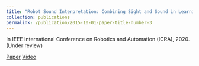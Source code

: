 ```yaml
---
title: "Robot Sound Interpretation: Combining Sight and Sound in Learning-Based Control"
collection: publications
permalink: /publication/2015-10-01-paper-title-number-3
---
```

In IEEE International Conference on Robotics and Automation (ICRA), 2020. (Under review)

[Paper](https://arxiv.org/abs/1909.09172) [Video](https://www.youtube.com/watch?v=0ONGQwhGn_Y)